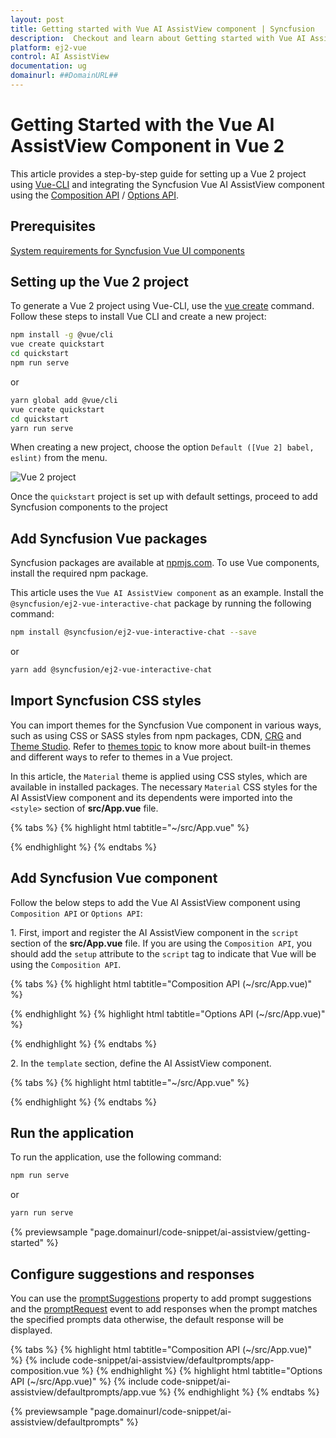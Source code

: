 ```yaml
---
layout: post
title: Getting started with Vue AI AssistView component | Syncfusion
description:  Checkout and learn about Getting started with Vue AI AssistView component of Syncfusion Essential JS 2 and more details.
platform: ej2-vue
control: AI AssistView
documentation: ug
domainurl: ##DomainURL##
---
```


# Getting Started with the Vue AI AssistView Component in Vue 2

This article provides a step-by-step guide for setting up a Vue 2 project using [Vue-CLI](https://cli.vuejs.org/) and integrating the Syncfusion Vue AI AssistView component using the [Composition API](https://vuejs.org/guide/introduction.html#composition-api) / [Options API](https://vuejs.org/guide/introduction.html#options-api).

## Prerequisites

[System requirements for Syncfusion Vue UI components](https://ej2.syncfusion.com/vue/documentation/system-requirements/)

## Setting up the Vue 2 project

To generate a Vue 2 project using Vue-CLI, use the [vue create](https://cli.vuejs.org/#getting-started) command. Follow these steps to install Vue CLI and create a new project:

```bash
npm install -g @vue/cli
vue create quickstart
cd quickstart
npm run serve
```

or

```bash
yarn global add @vue/cli
vue create quickstart
cd quickstart
yarn run serve
```

When creating a new project, choose the option `Default ([Vue 2] babel, eslint)` from the menu.

<img src="https://ej2.syncfusion.com/vue/documentation/appearance/images/vue2-terminal.png" alt="Vue 2 project">

Once the `quickstart` project is set up with default settings, proceed to add Syncfusion components to the project

## Add Syncfusion Vue packages

Syncfusion packages are available at [npmjs.com](https://www.npmjs.com/search?q=ej2-vue). To use Vue components, install the required npm package.

This article uses the `Vue AI AssistView component` as an example. Install the `@syncfusion/ej2-vue-interactive-chat` package by running the following command:

```bash
npm install @syncfusion/ej2-vue-interactive-chat --save
```
or

```bash
yarn add @syncfusion/ej2-vue-interactive-chat
```

## Import Syncfusion CSS styles

You can import themes for the Syncfusion Vue component in various ways, such as using CSS or SASS styles from npm packages, CDN, [CRG](https://ej2.syncfusion.com/javascript/documentation/common/custom-resource-generator/) and [Theme Studio](https://ej2.syncfusion.com/vue/documentation/appearance/theme-studio/). Refer to [themes topic](https://ej2.syncfusion.com/vue/documentation/appearance/theme/) to know more about built-in themes and different ways to refer to themes in a Vue project.

In this article, the `Material` theme is applied using CSS styles, which are available in installed packages. The necessary `Material` CSS styles for the AI AssistView component and its dependents were imported into the `<style>` section of **src/App.vue** file.

{% tabs %}
{% highlight html tabtitle="~/src/App.vue" %}

<style>
@import "../node_modules/@syncfusion/ej2-base/styles/material.css";
@import "../node_modules/@syncfusion/ej2-inputs/styles/material.css";
@import "../node_modules/@syncfusion/ej2-navigations/styles/material.css";
@import "../node_modules/@syncfusion/ej2-interactive-chat/styles/material.css";
</style>

{% endhighlight %}
{% endtabs %}

## Add Syncfusion Vue component

Follow the below steps to add the Vue AI AssistView component using `Composition API` or `Options API`:

1\. First, import and register the AI AssistView component in the `script` section of the **src/App.vue** file. If you are using the `Composition API`, you should add the `setup` attribute to the `script` tag to indicate that Vue will be using the `Composition API`.

{% tabs %}
{% highlight html tabtitle="Composition API (~/src/App.vue)" %}

<script setup>
  import { AIAssistViewComponent as EjsAiassistview } from "@syncfusion/ej2-vue-interactive-chat";
</script>

{% endhighlight %}
{% highlight html tabtitle="Options API (~/src/App.vue)" %}

<script>
import { AIAssistViewComponent } from "@syncfusion/ej2-vue-interactive-chat";

export default {
  components: {
    'ejs-aiassistview': AIAssistViewComponent
  },
  data () {
    return {
    }
  }
}
</script>

{% endhighlight %}
{% endtabs %}

2\. In the `template` section, define the AI AssistView component.

{% tabs %}
{% highlight html tabtitle="~/src/App.vue" %}

<template>
  <div id="app">
    <div id='container' style="height: 300px; width:500px;">
      <br>
      <ejs-aiassistview></ejs-aiassistview>
    </div>
  </div>
</template>

{% endhighlight %}
{% endtabs %}

## Run the application

To run the application, use the following command:

```bash
npm run serve
```

or

```bash
yarn run serve
```

{% previewsample "page.domainurl/code-snippet/ai-assistview/getting-started" %}

## Configure suggestions and responses

You can use the [promptSuggestions](../api/ai-assist-view#promptsuggestions) property to add prompt suggestions and the [promptRequest](../api/ai-assist-view#promptrequest) event to add responses when the prompt matches the specified prompts data otherwise, the default response will be displayed.

{% tabs %}
{% highlight html tabtitle="Composition API (~/src/App.vue)" %}
{% include code-snippet/ai-assistview/defaultprompts/app-composition.vue %}
{% endhighlight %}
{% highlight html tabtitle="Options API (~/src/App.vue)" %}
{% include code-snippet/ai-assistview/defaultprompts/app.vue %}
{% endhighlight %}
{% endtabs %}
  
{% previewsample "page.domainurl/code-snippet/ai-assistview/defaultprompts" %}
